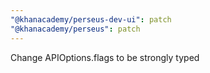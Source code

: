 ```yaml
---
"@khanacademy/perseus-dev-ui": patch
"@khanacademy/perseus": patch
---
```


Change APIOptions.flags to be strongly typed
